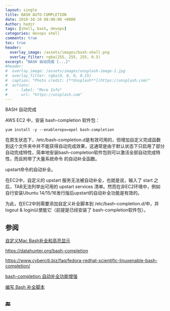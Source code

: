 ```yaml
---
layout: single
title: BASH AUTO-COMPLETION
date: 2018-10-10 08:00:00 +0800
Author: hedzr
tags: [shell, bash, devops]
categories: devops shell
comments: true
toc: true
header:
  overlay_image: /assets/images/bash-shell.png
  overlay_filter: rgba(255, 255, 255, 0.5)
excerpt: "BASH 自动完成 [...]"
#header:
#  overlay_image: /assets/images/unsplash-image-1.jpg
#  overlay_filter: rgba(0, 0, 0, 0.15)
#  caption: "Photo credit: [**Unsplash**](https://unsplash.com)"
#  actions:
#    - label: "More Info"
#      url: "https://unsplash.com"
---
```






BASH 自动完成



AWS EC2 中，安装 bash-completion 软件包：

```
yum install -y --enablerepo=epel bash-completion
```

在原生状态下，/etc/bash-completion.d是有效可用的，但增加自定义完成函数到这个文件夹中并不能获得自动完成效果，这通常是由于默认状态下只启用了部分自动完成特性，简单地安装bash-completion软件包则可以激活全部自动完成特性，而且附带了大量系统命令 的自动补全函数。

 

upstart命令的自动补全。

在EC2中，自定义的 upstart 服务无法被自动补全，也就是说，输入了 start 之后，TAB无法列举出可用的 upstart services 清单。然而在非EC2环境中，例如自行安装Ubuntu 14/15/16发行版后upstart的自动补全功能是有效的。

为此，在EC2中则需要添加自定义补全脚本到 /etc/bash-completion.d/中，并logout & login以使能它（前提是已经安装了 bash-completion软件包）。

 

## 参阅

[自定义Mac Bash补全和高亮显示](https://rawbin-.github.io/操作系统/开发环境/2016/04/02/custom-bash/)

https://datahunter.org/bash-completion

https://www.cyberciti.biz/faq/fedora-redhat-scientific-linuxenable-bash-completion/

[bash-completion 自动补全功能增强](http://foolishfish.blog.51cto.com/3822001/1610101)

[编写 Bash 补全脚本](http://kodango.com/bash-competion-programming)

  

 

## 🔚